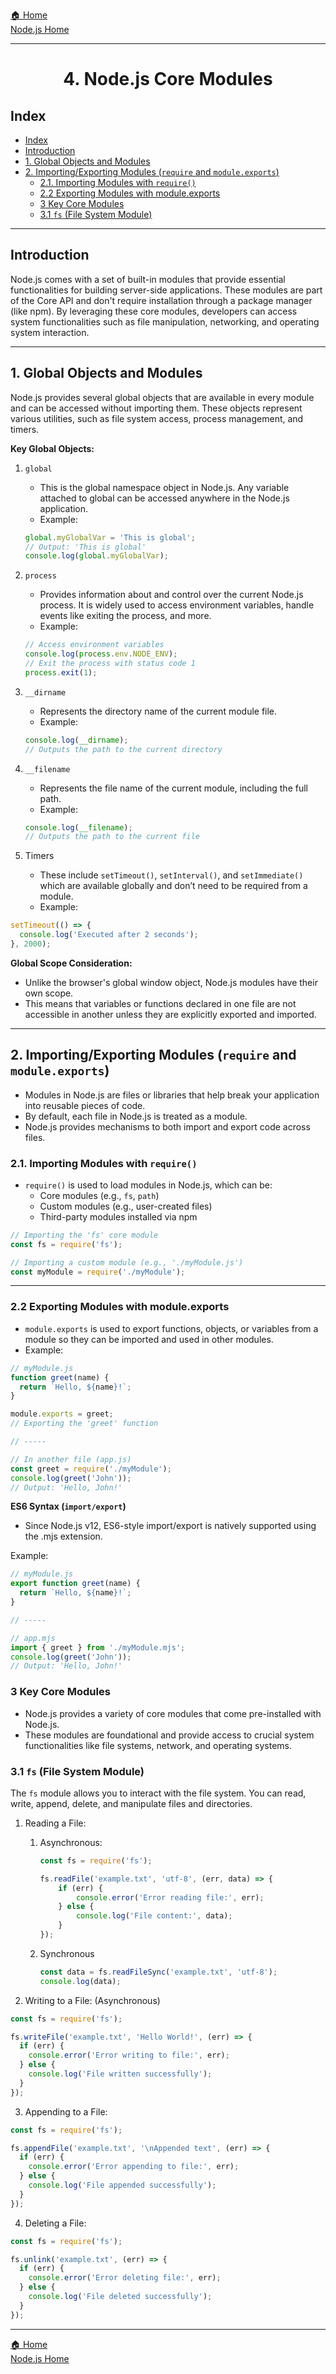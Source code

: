 [🏠 Home](../../../README.md) <br/>
[Node.js Home](../notes/)

---

<h1 style="text-align: center">4. Node.js Core Modules</h1>

## Index
- [Index](#index)
- [Introduction](#introduction)
- [1. Global Objects and Modules](#1-global-objects-and-modules)
- [2. Importing/Exporting Modules (`require` and `module.exports`)](#2-importingexporting-modules-require-and-moduleexports)
	- [2.1. Importing Modules with `require()`](#21-importing-modules-with-require)
	- [2.2 Exporting Modules with module.exports](#22-exporting-modules-with-moduleexports)
	- [3 Key Core Modules](#3-key-core-modules)
	- [3.1 `fs` (File System Module)](#31-fs-file-system-module)

---

## Introduction

Node.js comes with a set of built-in modules that provide essential functionalities for building server-side applications. These modules are part of the Core API and don't require installation through a package manager (like npm). By leveraging these core modules, developers can access system functionalities such as file manipulation, networking, and operating system interaction.

---

## 1. Global Objects and Modules

Node.js provides several global objects that are available in every module and can be accessed without importing them. These objects represent various utilities, such as file system access, process management, and timers.

**Key Global Objects:**

1. `global`

   - This is the global namespace object in Node.js. Any variable attached to global can be accessed anywhere in the Node.js application.
   - Example:

	```js
	global.myGlobalVar = 'This is global';
	// Output: 'This is global'
	console.log(global.myGlobalVar); 
	```

2. `process`

   - Provides information about and control over the current Node.js process. It is widely used to access environment variables, handle events like exiting the process, and more.
   - Example:

	```js
	// Access environment variables
	console.log(process.env.NODE_ENV); 
	// Exit the process with status code 1
	process.exit(1); 
	```

3. `__dirname`

   - Represents the directory name of the current module file.
   - Example:

	```js
	console.log(__dirname); 
	// Outputs the path to the current directory
	```

4. `__filename`

   - Represents the file name of the current module, including the full path.
   - Example:

	```js
	console.log(__filename); 
	// Outputs the path to the current file
	```

5. Timers

   - These include `setTimeout()`, `setInterval()`, and `setImmediate()` which are available globally and don’t need to be required from a module.
   - Example:

```js
setTimeout(() => {
  console.log('Executed after 2 seconds');
}, 2000);
```

**Global Scope Consideration:**

- Unlike the browser's global window object, Node.js modules have their own scope. 
- This means that variables or functions declared in one file are not accessible in another unless they are explicitly exported and imported.

---

## 2. Importing/Exporting Modules (`require` and `module.exports`)

- Modules in Node.js are files or libraries that help break your application into reusable pieces of code. 
- By default, each file in Node.js is treated as a module. 
- Node.js provides mechanisms to both import and export code across files.

### 2.1. Importing Modules with `require()`

- `require()` is used to load modules in Node.js, which can be:
  - Core modules (e.g., `fs`, `path`)
  - Custom modules (e.g., user-created files)
  - Third-party modules installed via npm

```js
// Importing the 'fs' core module
const fs = require('fs');

// Importing a custom module (e.g., './myModule.js')
const myModule = require('./myModule');
```

---

### 2.2 Exporting Modules with module.exports

- `module.exports` is used to export functions, objects, or variables from a module so they can be imported and used in other modules.
- Example:

```js
// myModule.js
function greet(name) {
  return `Hello, ${name}!`;
}

module.exports = greet; 
// Exporting the 'greet' function

// -----

// In another file (app.js)
const greet = require('./myModule');
console.log(greet('John')); 
// Output: 'Hello, John!'
```

**ES6 Syntax (`import/export`)**

- Since Node.js v12, ES6-style import/export is natively supported using the .mjs extension.

Example:

```js
// myModule.js
export function greet(name) {
  return `Hello, ${name}!`;
}

// -----

// app.mjs
import { greet } from './myModule.mjs';
console.log(greet('John')); 
// Output: 'Hello, John!'

```

### 3 Key Core Modules

- Node.js provides a variety of core modules that come pre-installed with Node.js. 
- These modules are foundational and provide access to crucial system functionalities like file systems, network, and operating systems.

### 3.1 `fs` (File System Module)

The `fs` module allows you to interact with the file system. You can read, write, append, delete, and manipulate files and directories.

1. Reading a File:
   1. Asynchronous:
		```js
		const fs = require('fs');

		fs.readFile('example.txt', 'utf-8', (err, data) => {
			if (err) {
				console.error('Error reading file:', err);
			} else {
				console.log('File content:', data);
			}
		});
		```
   2. Synchronous
		```js
		const data = fs.readFileSync('example.txt', 'utf-8');
		console.log(data);
		```

2. Writing to a File: (Asynchronous)

```js
const fs = require('fs');

fs.writeFile('example.txt', 'Hello World!', (err) => {
  if (err) {
    console.error('Error writing to file:', err);
  } else {
    console.log('File written successfully');
  }
});
```

3. Appending to a File:

```js
const fs = require('fs');

fs.appendFile('example.txt', '\nAppended text', (err) => {
  if (err) {
    console.error('Error appending to file:', err);
  } else {
    console.log('File appended successfully');
  }
});
```

4. Deleting a File:

```js
const fs = require('fs');

fs.unlink('example.txt', (err) => {
  if (err) {
    console.error('Error deleting file:', err);
  } else {
    console.log('File deleted successfully');
  }
});
```


---

[🏠 Home](../../../README.md) <br/>
[Node.js Home](../notes/)